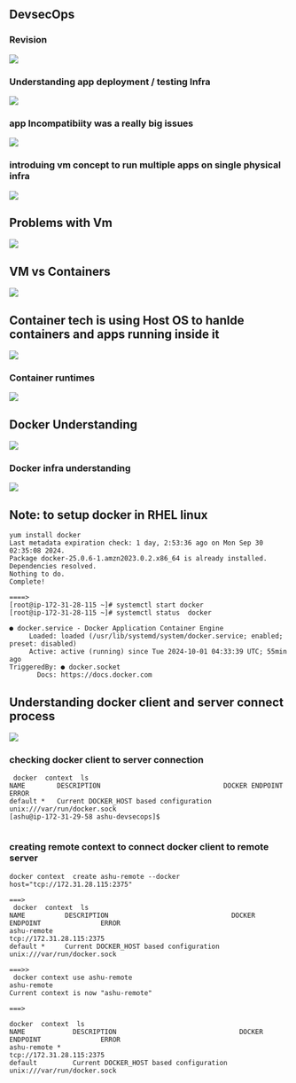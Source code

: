 ## DevsecOps 

### Revision 

<img src="rev1.png">

### Understanding app deployment / testing Infra 

<img src="infra1.png">

### app Incompatibiity was a really big issues 

<img src="infra2.png">

### introduing vm concept to run multiple apps on single physical infra 

<img src="vm1.png">

## Problems with Vm 

<img src="vm2.png">

## VM vs Containers 

<img src="cont1.png">

## Container tech is using Host OS to hanlde containers and apps running inside it 

<img src="cont2.png">

### Container runtimes 

<img src="cont3.png">


## Docker Understanding 

<img src="d1.png">

### Docker infra understanding 

<img src="d11.png">


## Note: to setup docker in RHEL linux 

```
yum install docker 
Last metadata expiration check: 1 day, 2:53:36 ago on Mon Sep 30 02:35:08 2024.
Package docker-25.0.6-1.amzn2023.0.2.x86_64 is already installed.
Dependencies resolved.
Nothing to do.
Complete!

====>
[root@ip-172-31-28-115 ~]# systemctl start docker 
[root@ip-172-31-28-115 ~]# systemctl status  docker 

● docker.service - Docker Application Container Engine
     Loaded: loaded (/usr/lib/systemd/system/docker.service; enabled; preset: disabled)
     Active: active (running) since Tue 2024-10-01 04:33:39 UTC; 55min ago
TriggeredBy: ● docker.socket
       Docs: https://docs.docker.com
```

## Understanding docker client and server connect process

<img src="proc.png">


### checking docker client to server connection 

```
 docker  context  ls
NAME        DESCRIPTION                               DOCKER ENDPOINT               ERROR
default *   Current DOCKER_HOST based configuration   unix:///var/run/docker.sock   
[ashu@ip-172-31-29-58 ashu-devsecops]$ 


```

### creating remote context to connect docker client to remote server

```
docker context  create ashu-remote --docker  host="tcp://172.31.28.115:2375"

===>
 docker  context  ls
NAME          DESCRIPTION                               DOCKER ENDPOINT               ERROR
ashu-remote                                             tcp://172.31.28.115:2375      
default *     Current DOCKER_HOST based configuration   unix:///var/run/docker.sock  

===>>
 docker context use ashu-remote
ashu-remote
Current context is now "ashu-remote"

===>

docker  context  ls
NAME            DESCRIPTION                               DOCKER ENDPOINT               ERROR
ashu-remote *                                             tcp://172.31.28.115:2375      
default         Current DOCKER_HOST based configuration   unix:///var/run/docker.sock

```